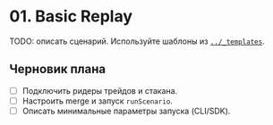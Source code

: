 # 01. Basic Replay

TODO: описать сценарий. Используйте шаблоны из [`../_templates`](../_templates/).

## Черновик плана

- [ ] Подключить ридеры трейдов и стакана.
- [ ] Настроить merge и запуск `runScenario`.
- [ ] Описать минимальные параметры запуска (CLI/SDK).
